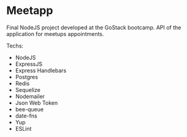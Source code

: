 # Meetapp

Final NodeJS project developed at the GoStack bootcamp. API of the application for meetups appointments.

Techs:

- NodeJS
- ExpressJS
- Express Handlebars
- Postgres
- Redis
- Sequelize
- Nodemailer
- Json Web Token
- bee-queue
- date-fns
- Yup
- ESLint
